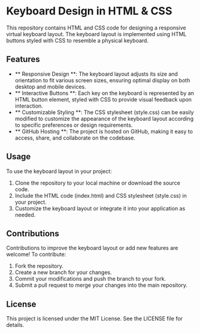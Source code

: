 # Keyboard Design in HTML & CSS

This repository contains HTML and CSS code for designing a responsive virtual keyboard layout. The keyboard layout is implemented using HTML buttons styled with CSS to resemble a physical keyboard.

## Features

* ** Responsive Design **: The keyboard layout adjusts its size and orientation to fit various screen sizes, ensuring optimal display on both desktop and mobile devices.
* ** Interactive Buttons **: Each key on the keyboard is represented by an HTML button element, styled with CSS to provide visual feedback upon interaction.
* ** Customizable Styling **: The CSS stylesheet (style.css) can be easily modified to customize the appearance of the keyboard layout according to specific preferences or design requirements.
* ** GitHub Hosting **: The project is hosted on GitHub, making it easy to access, share, and collaborate on the codebase.

## Usage

To use the keyboard layout in your project:

1. Clone the repository to your local machine or download the source code.
2. Include the HTML code (index.html) and CSS stylesheet (style.css) in your project.
3. Customize the keyboard layout or integrate it into your application as needed.

## Contributions

Contributions to improve the keyboard layout or add new features are welcome! To contribute:

1. Fork the repository.
2. Create a new branch for your changes.
3. Commit your modifications and push the branch to your fork.
4. Submit a pull request to merge your changes into the main repository.

## License

This project is licensed under the MIT License. See the LICENSE file for details.

